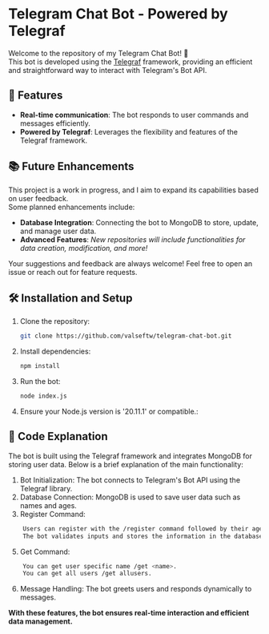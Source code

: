 # Telegram Chat Bot - Powered by Telegraf

Welcome to the repository of my Telegram Chat Bot! 🎉  
This bot is developed using the [Telegraf](https://github.com/telegraf/telegraf) framework, providing an efficient and straightforward way to interact with Telegram's Bot API.

## 🚀 Features

- **Real-time communication**: The bot responds to user commands and messages efficiently.  
- **Powered by Telegraf**: Leverages the flexibility and features of the Telegraf framework.  

## 📚 Future Enhancements

This project is a work in progress, and I aim to expand its capabilities based on user feedback.  
Some planned enhancements include:
- **Database Integration**: Connecting the bot to MongoDB to store, update, and manage user data.  
- **Advanced Features**:
               *New repositories will include functionalities for data creation, modification, and more!* 

Your suggestions and feedback are always welcome! Feel free to open an issue or reach out for feature requests.  

## 🛠️ Installation and Setup

1. Clone the repository:
   ```bash
   git clone https://github.com/valseftw/telegram-chat-bot.git
   ```
2. Install dependencies:
   ```bash
   npm install
   ```
3. Run the bot:
   ```bash
   node index.js
   ```
4. Ensure your Node.js version is '20.11.1' or compatible.:
## 📜 Code Explanation

The bot is built using the Telegraf framework and integrates MongoDB for storing user data. Below is a brief explanation of the main functionality:

1. Bot Initialization: The bot connects to Telegram's Bot API using the Telegraf library.
2. Database Connection: MongoDB is used to save user data such as names and ages.
3. Register Command:
```bash
    Users can register with the /register command followed by their age and name.\n
    The bot validates inputs and stores the information in the database.
 ```
5. Get Command:
```bash
    You can get user specific name /get <name>.
    You can get all users /get allusers.
```
6. Message Handling: The bot greets users and responds dynamically to messages.

**With these features, the bot ensures real-time interaction and efficient data management.**
